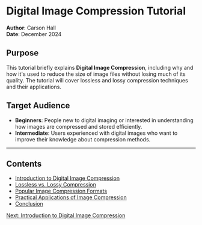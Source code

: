 # Digital Image Compression Tutorial

**Author**: Carson Hall  
**Date**: December 2024  

## Purpose
This tutorial briefly explains **Digital Image Compression**, including why and how it's used to reduce the size of image files without losing much of its quality. The tutorial will cover lossless and lossy compression techniques and their applications.

## Target Audience
- **Beginners**: People new to digital imaging or interested in understanding how images are compressed and stored efficiently.
- **Intermediate**: Users experienced with digital images who want to improve their knowledge about compression methods.

---

## Contents
- [Introduction to Digital Image Compression](Introduciton.md)
- [Lossless vs. Lossy Compression](Lossless-VS-Lossy.md)
- [Popular Image Compression Formats](Formats.md)
- [Practical Applications of Image Compression](Applications.md)
- [Conclusion](Conclusion.md)

[Next: Introduction to Digital Image Compression](Introduction.md)
